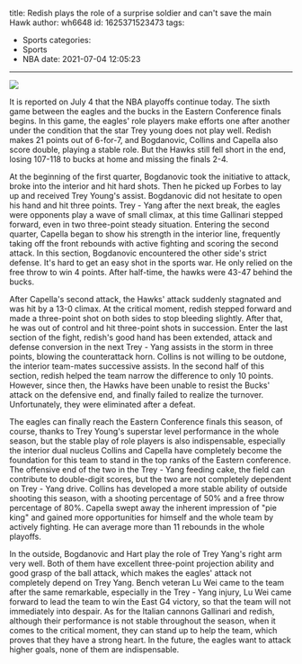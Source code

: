 title: Redish plays the role of a surprise soldier and can't save the main Hawk
author: wh6648
id: 1625371523473
tags: 
- Sports
categories: 
- Sports
- NBA
date: 2021-07-04 12:05:23
---
![](https://p9.itc.cn/q_70/images01/20210704/01446355d8b144b980c3125ab46c3e78.jpeg)


It is reported on July 4 that the NBA playoffs continue today. The sixth game between the eagles and the bucks in the Eastern Conference finals begins. In this game, the eagles' role players make efforts one after another under the condition that the star Trey young does not play well. Redish makes 21 points out of 6-for-7, and Bogdanovic, Collins and Capella also score double, playing a stable role. But the Hawks still fell short in the end, losing 107-118 to bucks at home and missing the finals 2-4.

At the beginning of the first quarter, Bogdanovic took the initiative to attack, broke into the interior and hit hard shots. Then he picked up Forbes to lay up and received Trey Young's assist. Bogdanovic did not hesitate to open his hand and hit three points. Trey - Yang after the next break, the eagles were opponents play a wave of small climax, at this time Gallinari stepped forward, even in two three-point steady situation. Entering the second quarter, Capella began to show his strength in the interior line, frequently taking off the front rebounds with active fighting and scoring the second attack. In this section, Bogdanovic encountered the other side's strict defense. It's hard to get an easy shot in the sports war. He only relied on the free throw to win 4 points. After half-time, the hawks were 43-47 behind the bucks.

After Capella's second attack, the Hawks' attack suddenly stagnated and was hit by a 13-0 climax. At the critical moment, redish stepped forward and made a three-point shot on both sides to stop bleeding slightly. After that, he was out of control and hit three-point shots in succession. Enter the last section of the fight, redish's good hand has been extended, attack and defense conversion in the next Trey - Yang assists in the storm in three points, blowing the counterattack horn. Collins is not willing to be outdone, the interior team-mates successive assists. In the second half of this section, redish helped the team narrow the difference to only 10 points. However, since then, the Hawks have been unable to resist the Bucks' attack on the defensive end, and finally failed to realize the turnover. Unfortunately, they were eliminated after a defeat.

The eagles can finally reach the Eastern Conference finals this season, of course, thanks to Trey Young's superstar level performance in the whole season, but the stable play of role players is also indispensable, especially the interior dual nucleus Collins and Capella have completely become the foundation for this team to stand in the top ranks of the Eastern conference. The offensive end of the two in the Trey - Yang feeding cake, the field can contribute to double-digit scores, but the two are not completely dependent on Trey - Yang drive. Collins has developed a more stable ability of outside shooting this season, with a shooting percentage of 50% and a free throw percentage of 80%. Capella swept away the inherent impression of "pie king" and gained more opportunities for himself and the whole team by actively fighting. He can average more than 11 rebounds in the whole playoffs.

In the outside, Bogdanovic and Hart play the role of Trey Yang's right arm very well. Both of them have excellent three-point projection ability and good grasp of the ball attack, which makes the eagles' attack not completely depend on Trey Yang. Bench veteran Lu Wei came to the team after the same remarkable, especially in the Trey - Yang injury, Lu Wei came forward to lead the team to win the East G4 victory, so that the team will not immediately into despair. As for the Italian cannons Gallinari and redish, although their performance is not stable throughout the season, when it comes to the critical moment, they can stand up to help the team, which proves that they have a strong heart. In the future, the eagles want to attack higher goals, none of them are indispensable.

